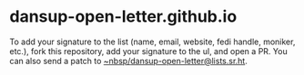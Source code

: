 # dansup-open-letter.github.io

To add your signature to the list (name, email, website, fedi handle, moniker,
etc.), fork this repository, add your signature to the ul, and open a PR.
You can also send a patch to 
[~nbsp/dansup-open-letter@lists.sr.ht](mailto:~nbsp/dansup-open-letter@lists.sr.ht).
